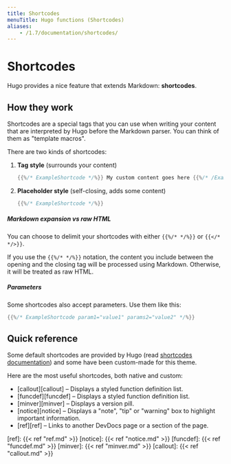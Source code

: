 ```yaml
---
title: Shortcodes
menuTitle: Hugo functions (Shortcodes)
aliases:
    - /1.7/documentation/shortcodes/
---
```


# Shortcodes

Hugo provides a nice feature that extends Markdown: **shortcodes**.

## How they work

Shortcodes are a special tags that you can use when writing your content that are interpreted by Hugo before the Markdown parser. You can think of them as "template macros".

There are two kinds of shortcodes:

1. **Tag style** (surrounds your content)  
    ```go
    {{%/* ExampleShortcode */%}} My custom content goes here {{%/* /ExampleShortcode */%}}
    ``` 
    
2. **Placeholder style** (self-closing, adds some content)  
   ```go
   {{%/* ExampleShortcode */%}}
   ```

##### Markdown expansion vs raw HTML

You can choose to delimit your shortcodes with either `{{%/* */%}}` or `{{</* */>}}`.

If you use the `{{%/* */%}}` notation, the content you include between the opening and the closing tag will be processed using Markdown. Otherwise, it will be treated as raw HTML.

##### Parameters

Some shortcodes also accept parameters. Use them like this:

```go
{{%/* ExampleShortcode param1="value1" params2="value2" */%}}
```

## Quick reference

Some default shortcodes are provided by Hugo (read [shortcodes documentation](https://gohugo.io/content-management/shortcodes/)) and some have been custom-made for this theme.

Here are the most useful shortcodes, both native and custom:

- [callout][callout] – Displays a styled function definition list.
- [funcdef][funcdef] – Displays a styled function definition list.
- [minver][minver] – Displays a version pill.
- [notice][notice] – Displays a "note", "tip" or "warning" box to highlight important information.
- [ref][ref] – Links to another DevDocs page or a section of the page.

[ref]: {{< ref "ref.md" >}}
[notice]: {{< ref "notice.md" >}}
[funcdef]: {{< ref "funcdef.md" >}}
[minver]: {{< ref "minver.md" >}}
[callout]: {{< ref "callout.md" >}}
